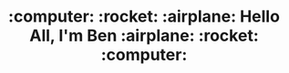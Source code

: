<h1 align="center">:computer: :rocket: :airplane: Hello All, I'm Ben :airplane: :rocket: :computer: </h1>
